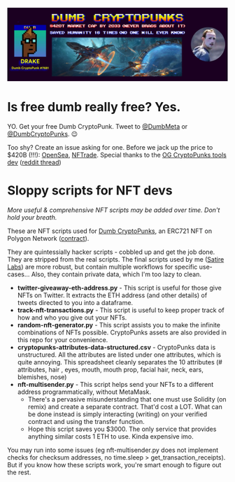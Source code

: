 ![header](header.jpg)

# Is free dumb really free? Yes.
YO. Get your free Dumb CryptoPunk.
Tweet to [@DumbMeta](https://twitter.com/dumbmeta) or [@DumbCryptoPunks](https://twitter.com/dumbcryptopunks). 😉
 
 Too shy? Create an issue asking for one. Before we jack up the price to $420B (!!!): [OpenSea](https://opensea.io/collection/dumb-cryptopunks), [NFTrade](https://nftrade.com/assets/polygon/0x5dcb640be243ad3967649a4e85f66d3d7c1208ff). Special thanks to the [OG CryptoPunks tools dev](https://github.com/cryptopunksnotdead) ([reddit thread](https://www.reddit.com/r/dumbmeta/comments/ssfnc9/history_corner_dumb_solpunks_and_crypto_writing/))

# Sloppy scripts for NFT devs
*More useful & comprehensive NFT scripts may be added over time. Don't hold your breath.*

These are NFT scripts used for [Dumb CryptoPunks](https://dumbcryptopunks.com), an ERC721 NFT on Polygon Network ([contract](https://polygonscan.com/token/0x5dcb640be243ad3967649a4e85f66d3d7c1208ff)). 

They are quintessially hacker scripts - cobbled up and get the job done. They are stripped from the real scripts. The final scripts used by me ([Satire Labs](https://satirelabs.com)) are more robust, but contain multiple workflows for specific use-cases... Also, they contain private data, which I'm too lazy to clean.

- **twitter-giveaway-eth-address.py** - This script is useful for those give NFTs on Twitter. It extracts the ETH address (and other details) of tweets directed to you into a dataframe.
- **track-nft-transactions.py** - This script is useful to keep proper track of how and who you give out your NFTs.
- **random-nft-generator.py** - This script assists you to make the infinite combinations of NFTs possible. CryptoPunks assets are also provided in this repo for your convenience.
- **cryptopunks-attributes-data-structured.csv** - CryptoPunks data is unstructured. All the attributes are listed under one attributes, which is quite annoying. This spreadsheet cleanly separates the 10 attributes (# attributes, hair	, eyes, mouth,	mouth prop,	facial hair, neck, ears, blemishes, nose)
- **nft-multisender.py** - This script helps send your NFTs to a different address programmatically, without MetaMask.
	- There's a pervasive misunderstanding that one must use Solidity (on remix) and create a separate contract. That'd cost a LOT. What can be done instead is simply interacting (writing) on your verified contract and using the transfer function.
	- Hope this script saves you $3000. The only service that provides anything similar costs 1 ETH to use. Kinda expensive imo.

You may run into some issues (eg nft-multisender.py does not implement checks for checksum addresses, no time.sleep > get_transaction_receipts). But if you know how these scripts work, you're smart enough to figure out the rest.
